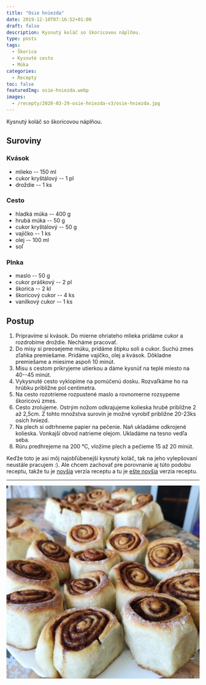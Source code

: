 ```yaml
---
title: "Osie hniezda"
date: 2019-12-10T07:16:52+01:00
draft: false
description: Kysnutý koláč so škoricovou náplňou.
type: posts
tags:
  - Škorica
  - Kysnuté cesto
  - Múka
categories:
  - Recepty
toc: false
featuredImg: osie-hniezda.webp
images:
  - /recepty/2020-03-29-osie-hniezda-v3/osie-hniezda.jpg
---
```


Kysnutý koláč so škoricovou náplňou.

## Suroviny

### Kvások

- mlieko -- 150 ml
- cukor kryštálový -- 1 pl
- droždie -- 1 ks

### Cesto

- hladká múka -- 400 g
- hrubá múka -- 50 g
- cukor kryštálový -- 50 g
- vajíčko -- 1 ks
- olej -- 100 ml
- soľ

### Plnka

- maslo -- 50 g
- cukor práškový -- 2 pl
- škorica -- 2 kl
- škoricový cukor -- 4 ks
- vanilkový cukor -- 1 ks

## Postup

1. Pripravíme si kvások. Do mierne ohriateho mlieka pridáme cukor a rozdrobíme droždie. Necháme pracovať.
2. Do misy si preosejeme múku, pridáme štipku soli a cukor. Suchú zmes zľahka premiešame. Pridáme vajíčko, olej a kvások. Dôkladne premiešame a miesime aspoň 10 minút.
3. Misu s cestom prikryjeme utierkou a dáme kysnúť na teplé miesto na 40--45 minút.
4. Vykysnuté cesto vyklopíme na pomúčenú dosku. Rozvaľkáme ho na hrúbku približne pol centimetra.
5. Na cesto rozotrieme rozpustené maslo a rovnomerne rozsypeme škoricovú zmes.
6. Cesto zrolujeme. Ostrým nožom odkrajujeme kolieska hrubé približne 2 až 2,5cm. Z tohto množstva surovín je možné vyrobiť približne 20-23ks osích hniezd.
7. Na plech si odtrhneme papier na pečenie. Naň ukladáme odkrojené kolieska. Vonkajší obvod natrieme olejom. Ukladáme na tesno vedľa seba.
8. Rúru predhrejeme na 200 °C, vložíme plech a pečieme 15 až 20 minút.

Keďže toto je asi môj najobľúbenejší kysnutý koláč, tak na jeho vylepšovaní neustále pracujem :). Ale chcem zachovať pre porovnanie aj túto podobu receptu, takže tu je [novšia](/recepty/2020-01-26-osie-hniezda-v2) verzia receptu a tu je [ešte novšia](/recepty/2020-03-29-osie-hniezda-v3.md) verzia receptu.

---

![Osie hniezda](osie-hniezda.jpg "Osie hniezda (autor: zwieratko, 2021)")
